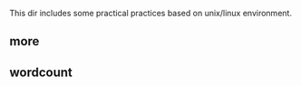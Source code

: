 This dir includes some practical practices based on unix/linux environment.

more
-----

wordcount
-----